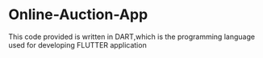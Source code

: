# Online-Auction-App
This code provided is written in DART,which is the programming language used for developing FLUTTER application
